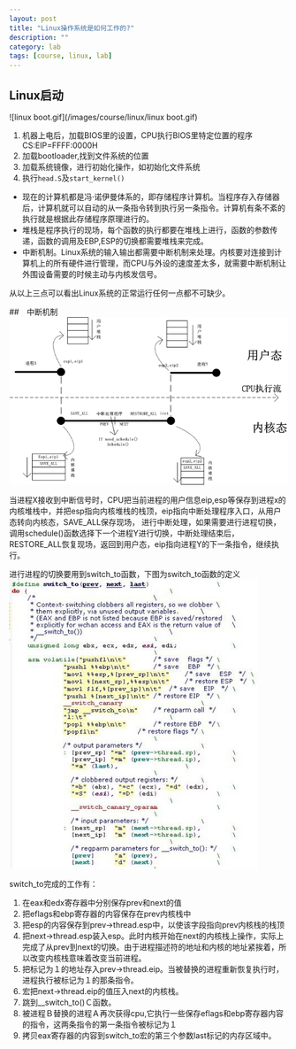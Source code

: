 ```yaml
---
layout: post
title: "Linux操作系统是如何工作的?"
description: ""
category: lab
tags: [course, linux, lab]
---
```


## Linux启动

![linux boot.gif](/images/course/linux/linux boot.gif)

1. 机器上电后，加载BIOS里的设置，CPU执行BIOS里特定位置的程序CS:EIP=FFFF:0000H
2. 加载bootloader,找到文件系统的位置
3. 加载系统镜像，进行初始化操作，如初始化文件系统
4. 执行`head.S`及`start_kernel()`


* 现在的计算机都是冯·诺伊曼体系的，即存储程序计算机。当程序存入存储器后，计算机就可以自动的从一条指令转到执行另一条指令。计算机有条不紊的执行就是根据此存储程序原理进行的。
* 堆栈是程序执行的现场，每个函数的执行都要在堆栈上进行，函数的参数传递，函数的调用及EBP,ESP的切换都需要堆栈来完成。
* 中断机制。Linux系统的输入输出都需要中断机制来处理。内核要对连接到计算机上的所有硬件进行管理，而CPU与外设的速度差太多，就需要中断机制让外围设备需要的时候主动与内核发信号。

从以上三点可以看出Linux系统的正常运行任何一点都不可缺少。

##　中断机制
![shedule.jpg](/images/course/linux/shedule.jpg)

当进程X接收到中断信号时，CPU把当前进程的用户信息eip,esp等保存到进程x的内核堆栈中，并把esp指向内核堆栈的栈顶，eip指向中断处理程序入口，从用户态转向内核态，SAVE_ALL保存现场，
进行中断处理，如果需要进行进程切换，调用schedule()函数选择下一个进程Y进行切换，中断处理结束后，RESTORE_ALL恢复现场，返回到用户态，eip指向进程Y的下一条指令，继续执行。

进行进程的切换要用到switch_to函数，下图为switch_to函数的定义
![switch_to.jpg](/images/course/linux/switch_to.jpg)

switch_to完成的工作有：

1. 在eax和edx寄存器中分别保存prev和next的值
2. 把eflags和ebp寄存器的内容保存在prev内核栈中
3. 把esp的内容保存到prev->thread.esp中，以使该字段指向prev内核栈的栈顶
4. 把next->thread.esp装入esp。此时内核开始在next的内核栈上操作，实际上完成了从prev到next的切换。由于进程描述符的地址和内核的地址紧挨着，所以改变内核栈意味着改变当前进程。
5. 把标记为１的地址存入prev->thread.eip。当被替换的进程重新恢复执行时，进程执行被标记为１的那条指令。
6. 宏把next->thread.eip的值压入next的内核栈。
7. 跳到__switch_to()Ｃ函数。
8. 被进程Ｂ替换的进程Ａ再次获得cpu,它执行一些保存eflags和ebp寄存器内容的指令，这两条指令的第一条指令被标记为１
9. 拷贝eax寄存器的内容到switch_to宏的第三个参数last标记的内存区域中。


